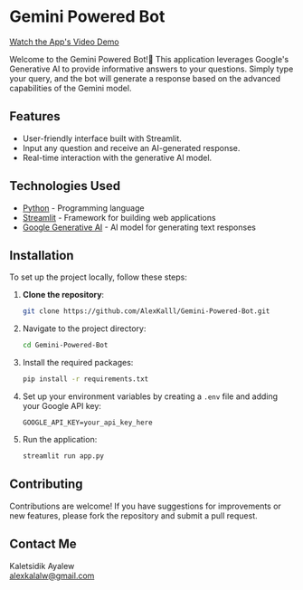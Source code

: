 # Gemini Powered Bot
[Watch the App's Video Demo](https://raw.githubusercontent.com/AlexKalll/Gemini-Powered-GPT/master/demo.mkv)

Welcome to the Gemini Powered Bot!👋 This application leverages Google's Generative AI to provide informative answers to your questions. Simply type your query, and the bot will generate a response based on the advanced capabilities of the Gemini model.

## Features
- User-friendly interface built with Streamlit.
- Input any question and receive an AI-generated response.
- Real-time interaction with the generative AI model.

## Technologies Used
- [Python](https://www.python.org/) - Programming language
- [Streamlit](https://streamlit.io/) - Framework for building web applications
- [Google Generative AI](https://cloud.google.com/generative-ai) - AI model for generating text responses

## Installation
To set up the project locally, follow these steps:

1. **Clone the repository**:
   ```bash
   git clone https://github.com/AlexKalll/Gemini-Powered-Bot.git
   ```
2. Navigate to the project directory:
   ```bash
   cd Gemini-Powered-Bot
   ```
3. Install the required packages:
   ```bash
   pip install -r requirements.txt
   ```
4. Set up your environment variables by creating a `.env` file and adding your Google API key:
   ```
   GOOGLE_API_KEY=your_api_key_here
   ```
5. Run the application:
   ```bash
   streamlit run app.py
   ```

## Contributing
Contributions are welcome! If you have suggestions for improvements or new features, please fork the repository and submit a pull request.

## Contact Me 
Kaletsidik Ayalew  
alexkalalw@gmail.com
